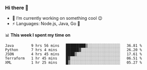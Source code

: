 ### Hi there 👋

<!--
**nodejh/nodejh** is a ✨ _special_ ✨ repository because its `README.md` (this file) appears on your GitHub profile.

Here are some ideas to get you started:

- 🔭 I’m currently working on ...
- 🌱 I’m currently learning ...
- 👯 I’m looking to collaborate on ...
- 🤔 I’m looking for help with ...
- 💬 Ask me about ...
- 📫 How to reach me: ...
- 😄 Pronouns: ...
- ⚡ Fun fact: ...
-->

- 🔭 I’m currently working on something cool :wink:
- ⚡ Languages: Node.js, Java, Go :thought_balloon:

📊 **This week I spent my time on**

<!--START_SECTION:waka-->
```text
Java        9 hrs 56 mins   █████████▒░░░░░░░░░░░░░░░   36.81 % 
Python      7 hrs 4 mins    ██████▓░░░░░░░░░░░░░░░░░░   26.20 % 
JSON        4 hrs 45 mins   ████▒░░░░░░░░░░░░░░░░░░░░   17.61 % 
Terraform   1 hr 45 mins    █▓░░░░░░░░░░░░░░░░░░░░░░░   06.51 % 
XML         1 hr 25 mins    █▒░░░░░░░░░░░░░░░░░░░░░░░   05.27 % 
```
<!--END_SECTION:waka-->


<!--
:traffic_light: **Visitors**

![visitors](https://visitor-badge.glitch.me/badge?page_id=nodejh.nodejh)
-->
